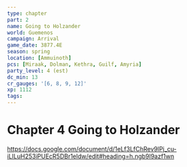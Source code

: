 ```yaml
---
type: chapter
part: 2
name: Going to Holzander
world: Guemenos
campaign: Arrival
game_date: 3877.4E
season: spring
location: [Ammuinoth]
pcs: [Miraak, Dolman, Kethra, Guilf, Amyria]
party_level: 4 (est)
dc_min: 13
cr_gauges: '[6, 8, 9, 12]'
xp: 1112
tags: 
---
```


# Chapter 4 Going to Holzander 

https://docs.google.com/document/d/1eLf3LfChRev9lPj_cu-iLILuH253iPUEcR5DBr1eldw/edit#heading=h.ngb9l9azf1wn
